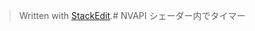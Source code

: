 


> Written with [StackEdit](https://stackedit.io/).# NVAPI
シェーダー内でタイマー
<!--stackedit_data:
eyJoaXN0b3J5IjpbLTQxNDg1NDc4Nl19
-->